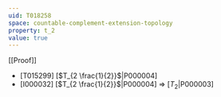```yaml
---
uid: T018258
space: countable-complement-extension-topology
property: t_2
value: true
---
```

[[Proof]]

* [T015299] [$T_{2 \frac{1}{2}}$|P000004]
* [I000032] [$T_{2 \frac{1}{2}}$|P000004] => [$T_2$|P000003]

